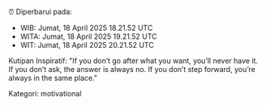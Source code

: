 ⏰ Diperbarui pada:
- WIB: Jumat, 18 April 2025 18.21.52 UTC
- WITA: Jumat, 18 April 2025 19.21.52 UTC
- WIT: Jumat, 18 April 2025 20.21.52 UTC

Kutipan Inspiratif:
"If you don’t go after what you want, you’ll never have it. If you don’t ask, the answer is always no. If you don’t step forward, you’re always in the same place."


Kategori: motivational

